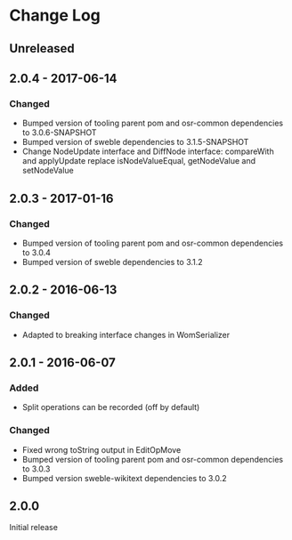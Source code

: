 # Change Log

## Unreleased

## 2.0.4 - 2017-06-14
### Changed
- Bumped version of tooling parent pom and osr-common dependencies to 3.0.6-SNAPSHOT
- Bumped version of sweble dependencies to 3.1.5-SNAPSHOT
- Change NodeUpdate interface and DiffNode interface: compareWith and applyUpdate 
  replace isNodeValueEqual, getNodeValue and setNodeValue

## 2.0.3 - 2017-01-16
### Changed
- Bumped version of tooling parent pom and osr-common dependencies to 3.0.4
- Bumped version of sweble dependencies to 3.1.2

## 2.0.2 - 2016-06-13
### Changed
- Adapted to breaking interface changes in WomSerializer

## 2.0.1 - 2016-06-07
### Added
- Split operations can be recorded (off by default)

### Changed
- Fixed wrong toString output in EditOpMove
- Bumped version of tooling parent pom and osr-common dependencies to 3.0.3
- Bumped version sweble-wikitext dependencies to 3.0.2

## 2.0.0
Initial release

